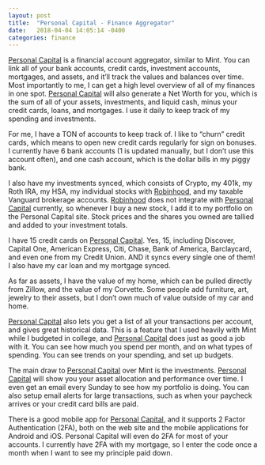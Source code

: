 ```yaml
---
layout: post
title:  "Personal Capital - Finance Aggregator"
date:   2018-04-04 14:05:14 -0400
categories: finance
---
```


[Personal Capital](http://share.personalcapital.com/x/psOnBl) is a financial account aggregator, similar to Mint. You can link all of your bank accounts, credit cards, investment accounts, mortgages, and assets, and it’ll track the values and balances over time. Most importantly to me, I can get a high level overview of all of my finances in one spot. [Personal Capital](http://share.personalcapital.com/x/psOnBl) will also generate a Net Worth for you, which is the sum of all of your assets, investments, and liquid cash, minus your credit cards, loans, and mortgages. I use it daily to keep track of my spending and investments.

For me, I have a TON of accounts to keep track of. I like to “churn” credit cards, which means to open new credit cards regularly for sign on bonuses. I currently have 6 bank accounts (1 is updated manually, but I don’t use this account often), and one cash account, which is the dollar bills in my piggy bank.

I also have my investments synced, which consists of Crypto, my 401k, my Roth IRA, my HSA, my individual stocks with [Robinhood](http://share.robinhood.com/roberts459), and my taxable Vanguard brokerage accounts. [Robinhood](http://share.robinhood.com/roberts459) does not integrate with [Personal Capital](http://share.personalcapital.com/x/psOnBl) currently, so whenever I buy a new stock, I add it to my portfolio on the Personal Capital site. Stock prices and the shares you owned are tallied and added to your investment totals.

I have 15 credit cards on [Personal Capital](http://share.personalcapital.com/x/psOnBl). Yes, 15, including Discover, Capital One, American Express, Citi, Chase, Bank of America, Barclaycard, and even one from my Credit Union. AND it syncs every single one of them! I also have my car loan and my mortgage synced.

As far as assets, I have the value of my home, which can be pulled directly from Zillow, and the value of my Corvette. Some people add furniture, art, jewelry to their assets, but I don’t own much of value outside of my car and home.

[Personal Capital](http://share.personalcapital.com/x/psOnBl) also lets you get a list of all your transactions per account, and gives great historical data. This is a feature that I used heavily with Mint while I budgeted in college, and [Personal Capital](http://share.personalcapital.com/x/psOnBl) does just as good a job with it. You can see how much you spend per month, and on what types of spending. You can see trends on your spending, and set up budgets.

The main draw to [Personal Capital](http://share.personalcapital.com/x/psOnBl) over Mint is the investments. [Personal Capital](http://share.personalcapital.com/x/psOnBl) will show you your asset allocation and performance over time. I even get an email every Sunday to see how my portfolio is doing. You can also setup email alerts for large transactions, such as when your paycheck arrives or your credit card bills are paid.

There is a good mobile app for [Personal Capital](http://share.personalcapital.com/x/psOnBl), and it supports 2 Factor Authentication (2FA), both on the web site and the mobile applications for Android and iOS. Personal Capital will even do 2FA for most of your accounts. I currently have 2FA with my mortgage, so I enter the code once a month when I want to see my principle paid down.
